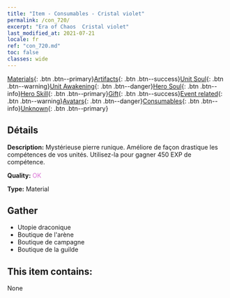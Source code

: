 ```yaml
---
title: "Item - Consumables - Cristal violet"
permalink: /con_720/
excerpt: "Era of Chaos  Cristal violet"
last_modified_at: 2021-07-21
locale: fr
ref: "con_720.md"
toc: false
classes: wide
---
```

 [Materials](/ItemsFR/){: .btn .btn--primary}[Artifacts](/ItemsFR/Artifacts/){: .btn .btn--success}[Unit Soul](/ItemsFR/UnitSoul/){: .btn .btn--warning}[Unit Awakening](/ItemsFR/UnitAwakening/){: .btn .btn--danger}[Hero Soul](/ItemsFR/HeroSoul/){: .btn .btn--info}[Hero Skill](/ItemsFR/HeroSkill/){: .btn .btn--primary}[Gift](/ItemsFR/Gift/){: .btn .btn--success}[Event related](/ItemsFR/Events/){: .btn .btn--warning}[Avatars](/ItemsFR/Avatars/){: .btn .btn--danger}[Consumables](/ItemsFR/Consumables/){: .btn .btn--info}[Unknown](/ItemsFR/Unknown/){: .btn .btn--primary}

## Détails
 **Description:** Mystérieuse pierre runique. Améliore de façon drastique les compétences de vos unités. Utilisez-la pour gagner 450 EXP de compétence.

 **Quality:** <span style="color: #DA70D6">OK</span>

 **Type:** Material

## Gather

*    Utopie draconique 
*    Boutique de l'arène 
*    Boutique de campagne 
*    Boutique de la guilde 

## This item contains:

  None

